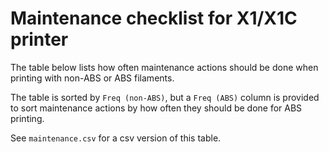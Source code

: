 # Maintenance checklist for X1/X1C printer

The table below lists how often maintenance actions should be done when printing with non-ABS or ABS filaments.

The table is sorted by `Freq (non-ABS)`, but a `Freq (ABS)` column is provided to sort maintenance actions by how often they should be done for ABS printing.

See `maintenance.csv` for a csv version of this table.
